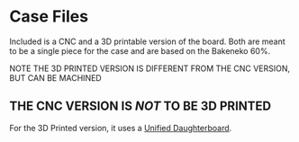 # Case Files

Included is a CNC and a 3D printable version of the board.
Both are meant to be a single piece for the case and are based on the Bakeneko 60%.

NOTE THE 3D PRINTED VERSION IS DIFFERENT FROM THE CNC VERSION, BUT CAN BE MACHINED
## THE CNC VERSION IS *NOT* TO BE 3D PRINTED

For the 3D Printed version, it uses a [Unified Daughterboard](https://github.com/ai03-2725/Unified-Daughterboard).

